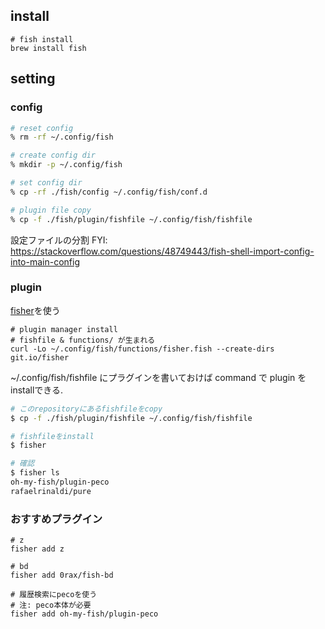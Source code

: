 ## install

```
# fish install
brew install fish
```

## setting

### config

```sh
# reset config
% rm -rf ~/.config/fish

# create config dir
% mkdir -p ~/.config/fish

# set config dir
% cp -rf ./fish/config ~/.config/fish/conf.d

# plugin file copy
% cp -f ./fish/plugin/fishfile ~/.config/fish/fishfile
```

設定ファイルの分割
FYI: https://stackoverflow.com/questions/48749443/fish-shell-import-config-into-main-config

### plugin

[fisher](https://github.com/jorgebucaran/fisher)を使う

```
# plugin manager install
# fishfile & functions/ が生まれる
curl -Lo ~/.config/fish/functions/fisher.fish --create-dirs git.io/fisher
```

~/.config/fish/fishfile にプラグインを書いておけば command で plugin を installできる.

```sh
# このrepositoryにあるfishfileをcopy
$ cp -f ./fish/plugin/fishfile ~/.config/fish/fishfile

# fishfileをinstall
$ fisher

# 確認
$ fisher ls
oh-my-fish/plugin-peco
rafaelrinaldi/pure
```

### おすすめプラグイン

```
# z
fisher add z

# bd
fisher add 0rax/fish-bd

# 履歴検索にpecoを使う
# 注: peco本体が必要
fisher add oh-my-fish/plugin-peco
```